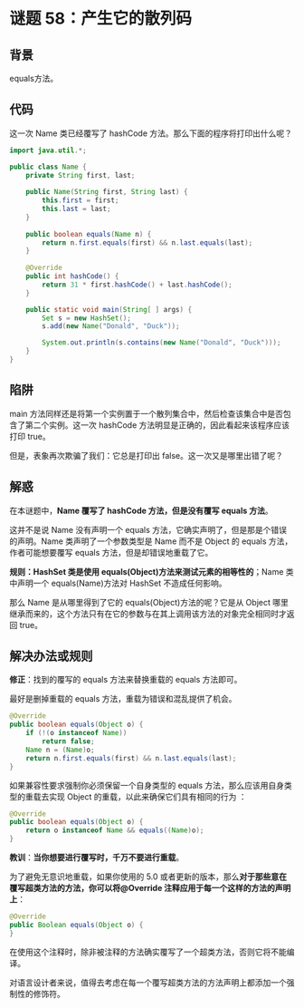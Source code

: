 # 谜题 58：产生它的散列码  

## 背景

equals方法。

## 代码

这一次 Name 类已经覆写了 hashCode 方法。那么下面的程序将打印出什么呢？  

```java
import java.util.*;

public class Name {
    private String first, last;
 
    public Name(String first, String last) {
        this.first = first;
        this.last = last;
    } 
    
    public boolean equals(Name n) {
        return n.first.equals(first) && n.last.equals(last);
    }
 
    @Override
    public int hashCode() {
        return 31 * first.hashCode() + last.hashCode();
    }

    public static void main(String[ ] args) {
        Set s = new HashSet();
        s.add(new Name("Donald", "Duck"));

        System.out.println(s.contains(new Name("Donald", "Duck")));
    }
} 
```

## 陷阱

main 方法同样还是将第一个实例置于一个散列集合中，然后检查该集合中是否包含了第二个实例。这一次 hashCode 方法明显是正确的，因此看起来该程序应该打印 true。

但是，表象再次欺骗了我们：它总是打印出 false。这一次又是哪里出错了呢？ 

## 解惑

在本谜题中，**Name 覆写了 hashCode 方法，但是没有覆写 equals 方法**。

这并不是说 Name 没有声明一个 equals 方法，它确实声明了，但是那是个错误的声明。Name 类声明了一个参数类型是 Name 而不是 Object 的 equals 方法，作者可能想要覆写 equals 方法，但是却错误地重载了它。  

**规则：HashSet 类是使用 equals(Object)方法来测试元素的相等性的**；Name 类中声明一个 equals(Name)方法对 HashSet 不造成任何影响。

那么 Name 是从哪里得到了它的 equals(Object)方法的呢？它是从 Object 哪里继承而来的，这个方法只有在它的参数与在其上调用该方法的对象完全相同时才返回 true。  

## 解决办法或规则

**修正**：找到的覆写的 equals 方法来替换重载的 equals 方法即可。  

最好是删掉重载的 equals 方法，重载为错误和混乱提供了机会。

```java
@Override
public boolean equals(Object o) {
    if (!(o instanceof Name))
        return false;
    Name n = (Name)o;
    return n.first.equals(first) && n.last.equals(last);
}
```

如果兼容性要求强制你必须保留一个自身类型的 equals 方法，那么应该用自身类型的重载去实现 Object 的重载，以此来确保它们具有相同的行为 ：

```java
@Override
public boolean equals(Object o) { 
    return o instanceof Name && equals((Name)o); 
}
```

**教训**：**当你想要进行覆写时，千万不要进行重载**。

为了避免无意识地重载，如果你使用的 5.0 或者更新的版本，那么**对于那些意在覆写超类方法的方法，你可以将@Override 注释应用于每一个这样的方法的声明上**：

```java
@Override 
public Boolean equals(Object o) {
}
```

在使用这个注释时，除非被注释的方法确实覆写了一个超类方法，否则它将不能编译。

对语言设计者来说，值得去考虑在每一个覆写超类方法的方法声明上都添加一个强制性的修饰符。  
